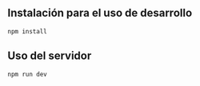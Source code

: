 ## Instalación para el uso de desarrollo
``` npm install ```

## Uso del servidor

``` npm run dev ```